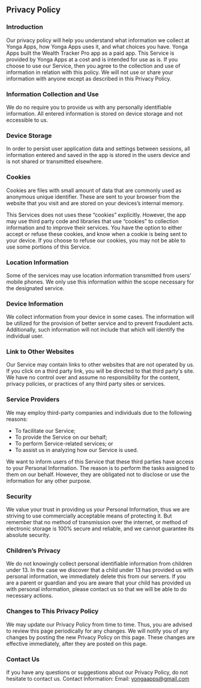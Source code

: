 Privacy Policy  
----------------

### Introduction  
Our privacy policy will help you understand what information we collect at Yonga Apps, how Yonga Apps uses it, and what choices you have.
Yonga Apps built the Wealth Tracker Pro app as a paid app. This Service is provided by Yonga Apps at a cost and is intended for use as is.
If you choose to use our Service, then you agree to the collection and use of information in relation with this policy. We will not use or share your information with anyone except as described in this Privacy Policy.

### Information Collection and Use  
We do no require you to provide us with any personally identifiable information. All entered information is stored on device storage and not eccessible to us.

### Device Storage
In order to persist user application data and settings between sessions, all information entered and saved in the app is stored in the users device and is not shared or transmitted elsewhere. 

### Cookies
Cookies are files with small amount of data that are commonly used as anonymous unique identifier. These are sent to your browser from the website that you visit and are stored on your devices’s internal memory.

This Services does not uses these “cookies” explicitly. However, the app may use third party code and libraries that use “cookies” to collection information and to improve their services. You have the option to either accept or refuse these cookies, and know when a cookie is being sent to your device. If you choose to refuse our cookies, you may not be able to use some portions of this Service.

### Location Information
Some of the services may use location information transmitted from users' mobile phones. We only use this information within the scope necessary for the designated service.

### Device Information  
We collect information from your device in some cases. The information will be utilized for the provision of better service and to prevent fraudulent acts. Additionally, such information will not include that which will identify the individual user.

### Link to Other Websites
Our Service may contain links to other websites that are not operated by us. If you click on a third party link, you will be directed to that third party's site.
We have no control over and assume no responsibility for the content, privacy policies, or practices of any third party sites or services.

### Service Providers
We may employ third-party companies and individuals due to the following reasons:
* To facilitate our Service;
* To provide the Service on our behalf;
* To perform Service-related services; or
* To assist us in analyzing how our Service is used.

We want to inform users of this Service that these third parties have access to your Personal Information. The reason is to perform the tasks assigned to them on our behalf. However, they are obligated not to disclose or use the information for any other purpose.

### Security
We value your trust in providing us your Personal Information, thus we are striving to use commercially acceptable means of protecting it. But remember that no method of transmission over the internet, or method of electronic storage is 100% secure and reliable, and we cannot guarantee its absolute security.

### Children’s Privacy
We do not knowingly collect personal identifiable information from children under 13. In the case we discover that a child under 13 has provided us with personal information, we immediately delete this from our servers. If you are a parent or guardian and you are aware that your child has provided us with personal information, please contact us so that we will be able to do necessary actions.  

### Changes to This Privacy Policy  
We may update our Privacy Policy from time to time. Thus, you are advised to review this page periodically for any changes. We will notify you of any changes by posting the new Privacy Policy on this page. These changes are effective immediately, after they are posted on this page.

### Contact Us
If you have any questions or suggestions about our Privacy Policy, do not hesitate to contact us.
Contact Information:
Email: yongaapps@gmail.com
